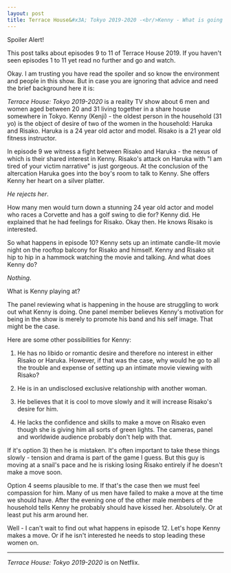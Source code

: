 ```yaml
---
layout: post
title: Terrace House&#x3A; Tokyo 2019-2020 -<br/>Kenny - What is going on??? 
---
```


<div class="message">
  Spoiler Alert!  
  
  This post talks about episodes 9 to 11 of Terrace House 2019.  If you haven't seen episodes 1 to 11 yet read no further
  and go and watch.
</div>

Okay.  I am trusting you have read the spoiler and so know the environment and people in this show.  But in case you are 
ignoring that advice and need the brief background here it is:

_Terrace House: Tokyo 2019-2020_ is a reality TV show about 6 men and women aged between 20 and 31 living together in a 
share house somewhere in Tokyo.  Kenny (Kenji) - the oldest person in the household (31 yo) is the object of desire of 
two of the women in the household: Haruka and Risako.  Haruka is a 24 year old actor and model.  Risako is a 21 year old fitness 
instructor.

In episode 9 we witness a fight between Risako and Haruka - the nexus of which is their shared interest in Kenny. 
Risako's attack on Haruka with "I am tired of your victim narrative" is just gorgeous.  At the conclusion of the 
altercation Haruka goes into the boy's room to talk to Kenny.  She offers Kenny her heart on a silver platter.

_He rejects her_.

How many men would turn down a stunning 24 year old actor and model who races a Corvette and has a golf swing to die for?  Kenny did.  He explained that he had feelings for Risako.  Okay then. He knows
Risako is interested.

So what happens in episode 10?  Kenny sets up an intimate candle-lit movie night on the rooftop balcony for Risako and 
himself.  Kenny and Risako sit hip to hip in a hammock watching the movie and talking.  And what does Kenny do? 

_Nothing_.  

What is Kenny playing at?

The panel reviewing what is happening in the house are struggling to work out what Kenny is doing.  One panel member believes Kenny's motivation for being in the show is merely to promote his band and his self image.
That might be the case.

Here are some other possibilities for Kenny:

 1) He has no libido or romantic desire and therefore no interest in either Risako or Haruka.  However, if that was
 the case, why would he go to all the trouble and expense of setting up an intimate movie viewing with Risako?
 
 2) He is in an undisclosed exclusive relationship with another woman. 
 
 3) He believes that it is cool to move slowly and it will increase Risako's desire for him.
 
 4) He lacks the confidence and skills to make a move on Risako even though she is giving him all sorts
 of green lights.  The cameras, panel and worldwide audience probably don't help with that.

If it's option 3) then he is mistaken.  It's often important to take these things slowly - tension and drama is part of 
the game I guess.  But this guy is moving at a snail's pace and he is risking losing Risako entirely if he doesn't make a move soon.

Option 4 seems plausible to me.  If that's the case then we must feel compassion for him.  Many of us 
men have failed to make a move at the time we should have.  After the evening one of the other male members of the 
household tells Kenny he probably should have kissed her.  Absolutely.  Or at least put his arm around her.
 
Well - I can't wait to find out what happens in episode 12.  Let's hope Kenny makes a move.  Or if he isn't interested
he needs to stop leading these women on.

----
 
_Terrace House: Tokyo 2019-2020_ is on Netflix.
